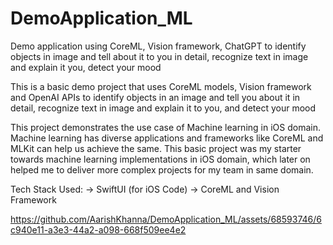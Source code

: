 # DemoApplication_ML
Demo application using CoreML, Vision framework, ChatGPT to identify objects in image and tell about it to you in detail, recognize text in image and explain it you, detect your mood

This is a basic demo project that uses CoreML models, Vision framework and OpenAI APIs to identify objects in an image and tell you about it in detail, recognize text in image and explain it to you, and detect your mood

This project demonstrates the use case of Machine learning in iOS domain.
Machine learning has diverse applications and frameworks like CoreML and MLKit can help us achieve the same. This basic project was my starter towards machine learning implementations in iOS domain, which later on helped me to deliver more complex projects for my team in same domain.

Tech Stack Used:
-> SwiftUI (for iOS Code)
-> CoreML and Vision Framework

https://github.com/AarishKhanna/DemoApplication_ML/assets/68593746/6c940e11-a3e3-44a2-a098-668f509ee4e2

